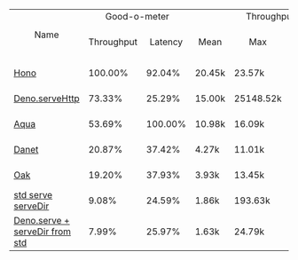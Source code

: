 <table>
<tr>
    <td align="center" rowspan="2">Name</td>
    <td align="center" colspan="2">Good-o-meter</td>
    <td align="center" colspan="4">Throughput (rps)</td>
    <td align="center" colspan="3">Latency (ms)</td>
</tr>
<tr>
    <!-- still Name -->
    <td align="center">Throughput</td>
    <td align="center">Latency</td>
    <td align="center">Mean</td>
    <td align="center">Max</td>
    <td align="center">Standard deviation</td>
    <td align="center">Size per second</td>
    <td align="center">Avg</td>
    <td align="center">Min</td>
    <td align="center">Max</td>
</tr><tr>
    <td><a href="./hono.ts.md">Hono</a></td>
    <td>100.00%</td>
    <td>92.04%</td>
    <td>20.45k</td>
    <td>23.57k</td>
    <td>1.83k</td>
    <td>616.14 MiB</td>
    <td>11.36</td>
    <td>2.67</td>
    <td>24.68</td>
</tr>
<tr>
    <td><a href="./deno_serve_http.ts.md">Deno.serveHttp</a></td>
    <td>73.33%</td>
    <td>25.29%</td>
    <td>15.00k</td>
    <td>25148.52k</td>
    <td>577.73k</td>
    <td>283.27 MiB</td>
    <td>41.36</td>
    <td>4.97</td>
    <td>47.79</td>
</tr>
<tr>
    <td><a href="./aqua.ts.md">Aqua</a></td>
    <td>53.69%</td>
    <td>100.00%</td>
    <td>10.98k</td>
    <td>16.09k</td>
    <td>2.01k</td>
    <td>725.65 MiB</td>
    <td>10.46</td>
    <td>5.07</td>
    <td>25.43</td>
</tr>
<tr>
    <td><a href="./danet.ts.md">Danet</a></td>
    <td>20.87%</td>
    <td>37.42%</td>
    <td>4.27k</td>
    <td>11.01k</td>
    <td>1.28k</td>
    <td>262.23 MiB</td>
    <td>27.95</td>
    <td>6.50</td>
    <td>160.94</td>
</tr>
<tr>
    <td><a href="./oak.ts.md">Oak</a></td>
    <td>19.20%</td>
    <td>37.93%</td>
    <td>3.93k</td>
    <td>13.45k</td>
    <td>1.32k</td>
    <td>271.33 MiB</td>
    <td>27.58</td>
    <td>6.18</td>
    <td>156.12</td>
</tr>
<tr>
    <td><a href="./deno_std_serve.ts.md">std serve serveDir</a></td>
    <td>9.08%</td>
    <td>24.59%</td>
    <td>1.86k</td>
    <td>193.63k</td>
    <td>5.89k</td>
    <td>269.85 MiB</td>
    <td>42.52</td>
    <td>0.33</td>
    <td>55.29</td>
</tr>
<tr>
    <td><a href="./deno_serve.ts.md">Deno.serve + serveDir from std</a></td>
    <td>7.99%</td>
    <td>25.97%</td>
    <td>1.63k</td>
    <td>24.79k</td>
    <td>1.11k</td>
    <td>301.00 MiB</td>
    <td>40.27</td>
    <td>0.30</td>
    <td>51.85</td>
</tr>
</table>